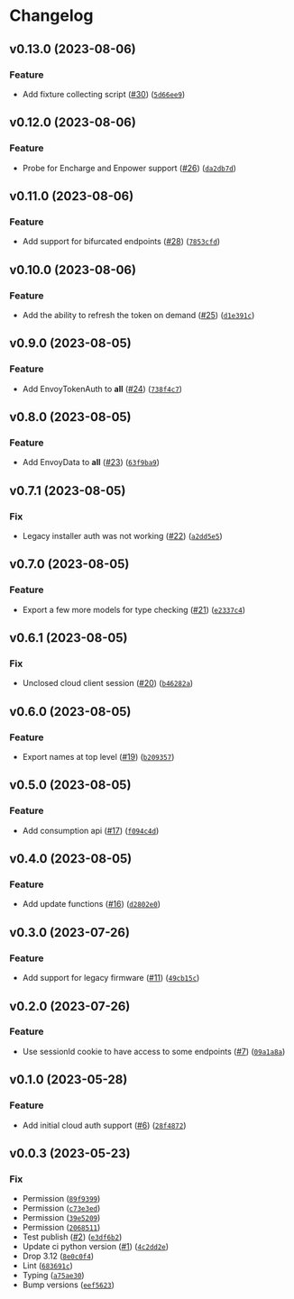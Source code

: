 # Changelog

<!--next-version-placeholder-->

## v0.13.0 (2023-08-06)

### Feature

* Add fixture collecting script ([#30](https://github.com/pyenphase/pyenphase/issues/30)) ([`5d66ee9`](https://github.com/pyenphase/pyenphase/commit/5d66ee96154bbd6238a27b6e449b6bb0aece3a54))

## v0.12.0 (2023-08-06)

### Feature

* Probe for Encharge and Enpower support ([#26](https://github.com/pyenphase/pyenphase/issues/26)) ([`da2db7d`](https://github.com/pyenphase/pyenphase/commit/da2db7d8005c81153dff6b5802d3c4851dd79432))

## v0.11.0 (2023-08-06)

### Feature

* Add support for bifurcated endpoints ([#28](https://github.com/pyenphase/pyenphase/issues/28)) ([`7853cfd`](https://github.com/pyenphase/pyenphase/commit/7853cfd1ecb2e1cadf8e874f6d351c4efe408a79))

## v0.10.0 (2023-08-06)

### Feature

* Add the ability to refresh the token on demand ([#25](https://github.com/pyenphase/pyenphase/issues/25)) ([`d1e391c`](https://github.com/pyenphase/pyenphase/commit/d1e391ccd9fcc9fcb3636f6f4a101005998f9f60))

## v0.9.0 (2023-08-05)

### Feature

* Add EnvoyTokenAuth to __all__ ([#24](https://github.com/pyenphase/pyenphase/issues/24)) ([`738f4c7`](https://github.com/pyenphase/pyenphase/commit/738f4c7b1385e1045e9ca5065e06b0816d6a398f))

## v0.8.0 (2023-08-05)

### Feature

* Add EnvoyData to __all__ ([#23](https://github.com/pyenphase/pyenphase/issues/23)) ([`63f9ba9`](https://github.com/pyenphase/pyenphase/commit/63f9ba94f7d10945aa314836f9a7425cda28ae59))

## v0.7.1 (2023-08-05)

### Fix

* Legacy installer auth was not working ([#22](https://github.com/pyenphase/pyenphase/issues/22)) ([`a2dd5e5`](https://github.com/pyenphase/pyenphase/commit/a2dd5e55ccfc796d7e162ccc75bb116fde1ca631))

## v0.7.0 (2023-08-05)

### Feature

* Export a few more models for type checking ([#21](https://github.com/pyenphase/pyenphase/issues/21)) ([`e2337c4`](https://github.com/pyenphase/pyenphase/commit/e2337c4b8bf69e816611e76e4239fdbea78bf6e9))

## v0.6.1 (2023-08-05)

### Fix

* Unclosed cloud client session ([#20](https://github.com/pyenphase/pyenphase/issues/20)) ([`b46282a`](https://github.com/pyenphase/pyenphase/commit/b46282a9f9ed20be4487582cd2461a02b7740de6))

## v0.6.0 (2023-08-05)

### Feature

* Export names at top level ([#19](https://github.com/pyenphase/pyenphase/issues/19)) ([`b209357`](https://github.com/pyenphase/pyenphase/commit/b2093578d12978da49788ca08c3959d2c3fb3641))

## v0.5.0 (2023-08-05)

### Feature

* Add consumption api ([#17](https://github.com/pyenphase/pyenphase/issues/17)) ([`f094c4d`](https://github.com/pyenphase/pyenphase/commit/f094c4d129cbb26e0f6bf3cf9024967a0def46e7))

## v0.4.0 (2023-08-05)

### Feature

* Add update functions ([#16](https://github.com/pyenphase/pyenphase/issues/16)) ([`d2802e0`](https://github.com/pyenphase/pyenphase/commit/d2802e0e9322050d37e0affa4a87f127731c29a2))

## v0.3.0 (2023-07-26)

### Feature

* Add support for legacy firmware ([#11](https://github.com/pyenphase/pyenphase/issues/11)) ([`49cb15c`](https://github.com/pyenphase/pyenphase/commit/49cb15c58cde38dc41ff30c24c3365c491605274))

## v0.2.0 (2023-07-26)

### Feature

* Use sessionId cookie to have access to some endpoints ([#7](https://github.com/pyenphase/pyenphase/issues/7)) ([`09a1a8a`](https://github.com/pyenphase/pyenphase/commit/09a1a8aa30f2e3be1aa636f2488dc736f4d4f476))

## v0.1.0 (2023-05-28)
### Feature
* Add initial cloud auth support ([#6](https://github.com/pyenphase/pyenphase/issues/6)) ([`28f4872`](https://github.com/pyenphase/pyenphase/commit/28f4872625a01ee209153d489de566b7ba2302e6))

## v0.0.3 (2023-05-23)
### Fix
* Permission ([`89f9399`](https://github.com/pyenphase/pyenphase/commit/89f9399bccafcc611d83e264d8f4795d43a7f34e))
* Permission ([`c73e3ed`](https://github.com/pyenphase/pyenphase/commit/c73e3ed86106d6a9b4ea78c37c1a3133ef0af458))
* Permission ([`39e5209`](https://github.com/pyenphase/pyenphase/commit/39e520904e649bb37bd13c790d221b455b4dc90b))
* Permission ([`2068511`](https://github.com/pyenphase/pyenphase/commit/2068511f19a8c2c9ac8322937c830762cba27a16))
* Test publish ([#2](https://github.com/pyenphase/pyenphase/issues/2)) ([`e3df6b2`](https://github.com/pyenphase/pyenphase/commit/e3df6b264ca55dc12b75dd602cc1f92fa3a54950))
* Update ci python version ([#1](https://github.com/pyenphase/pyenphase/issues/1)) ([`4c2dd2e`](https://github.com/pyenphase/pyenphase/commit/4c2dd2e70464b884b9d8a02ccaf39f04f46ab270))
* Drop 3.12 ([`8e0c0f4`](https://github.com/pyenphase/pyenphase/commit/8e0c0f40ad38152bc13a85566d67c7e86345d291))
* Lint ([`683691c`](https://github.com/pyenphase/pyenphase/commit/683691c730e1ef4c491348d66dce70cd75917fd1))
* Typing ([`a75ae30`](https://github.com/pyenphase/pyenphase/commit/a75ae303ef4f98cfafe95081901df7ce88f4fb9e))
* Bump versions ([`eef5623`](https://github.com/pyenphase/pyenphase/commit/eef56234a9353d110b174b445da1cfb4034d7c1f))
